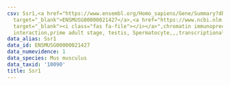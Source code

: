 ```yaml
---
csv: Ssr1,<a href="https://www.ensembl.org/Homo_sapiens/Gene/Summary?db=core;g=ENSMUSG00000021427"
  target="_blank">ENSMUSG00000021427</a>,<a href="https://www.ncbi.nlm.nih.gov/pubmed/25450459"
  target="_blank"><i class="fas fa-file"></i></a>",chromatin immunoprecipitation assay,direct
  interaction,prime adult stage, testis, Spermatocyte,,,transcriptional regulation,
data_alias: Ssr1
data_id: ENSMUSG00000021427
data_numevidence: 1
data_species: Mus musculus
data_taxid: '10090'
title: Ssr1
---
```

